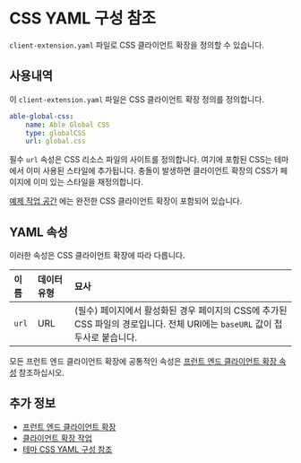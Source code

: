 # CSS YAML 구성 참조

`client-extension.yaml` 파일로 CSS 클라이언트 확장을 정의할 수 있습니다.

## 사용내역

이 `client-extension.yaml` 파일은 CSS 클라이언트 확장 정의를 정의합니다.

```yaml
able-global-css:
    name: Able Global CSS
    type: globalCSS
    url: global.css
```

필수 `url` 속성은 CSS 리소스 파일의 사이트를 정의합니다. 여기에 포함된 CSS는 테마에서 이미 사용된 스타일에 추가됩니다. 충돌이 발생하면 클라이언트 확장의 CSS가 페이지에 이미 있는 스타일을 재정의합니다.

[예제 작업 공간](https://github.com/liferay/liferay-portal/tree/master/workspaces/liferay-sample-workspace/client-extensions/liferay-sample-global-css) 에는 완전한 CSS 클라이언트 확장이 포함되어 있습니다.

## YAML 속성

이러한 속성은 CSS 클라이언트 확장에 따라 다릅니다.

| 이름    | 데이터 유형 | 묘사                                                                               |
|:----- |:------ |:-------------------------------------------------------------------------------- |
| `url` | URL    | (필수) 페이지에서 활성화된 경우 페이지의 CSS에 추가된 CSS 파일의 경로입니다. 전체 URI에는 `baseURL` 값이 접두사로 붙습니다. |

모든 프런트 엔드 클라이언트 확장에 공통적인 속성은 [프런트 엔드 클라이언트 확장 속성](../front-end-client-extensions.md#front-end-client-extension-properties) 참조하십시오.

## 추가 정보

* [프런트 엔드 클라이언트 확장](../front-end-client-extensions.md)
* [클라이언트 확장 작업](../working-with-client-extensions.md)
* [테마 CSS YAML 구성 참조](./theme-css-yaml-configuration-reference.md)

